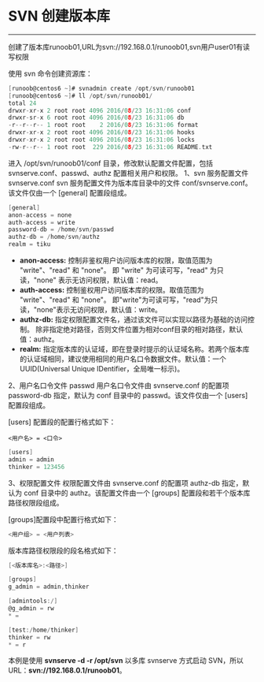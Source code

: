 # SVN 创建版本库

---
创建了版本库runoob01,URL为svn://192.168.0.1/runoob01,svn用户user01有读写权限

使用 svn 命令创建资源库： 
```c
[runoob@centos6 ~]# svnadmin create /opt/svn/runoob01
[runoob@centos6 ~]# ll /opt/svn/runoob01/
total 24
drwxr-xr-x 2 root root 4096 2016/08/23 16:31:06 conf
drwxr-sr-x 6 root root 4096 2016/08/23 16:31:06 db
-r--r--r-- 1 root root    2 2016/08/23 16:31:06 format
drwxr-xr-x 2 root root 4096 2016/08/23 16:31:06 hooks
drwxr-xr-x 2 root root 4096 2016/08/23 16:31:06 locks
-rw-r--r-- 1 root root  229 2016/08/23 16:31:06 README.txt
```

进入 /opt/svn/runoob01/conf 目录，修改默认配置文件配置，包括 svnserve.conf、passwd、authz 配置相关用户和权限。
1、svn 服务配置文件 svnserve.conf
svn 服务配置文件为版本库目录中的文件 conf/svnserve.conf。该文件仅由一个 [general] 配置段组成。
```c
[general]
anon-access = none
auth-access = write
password-db = /home/svn/passwd
authz-db = /home/svn/authz
realm = tiku 
```

- **anon-access:** 控制非鉴权用户访问版本库的权限，取值范围为 "write"、"read" 和 "none"。 即 "write" 为可读可写，"read" 为只读，"none" 表示无访问权限，默认值：read。
- **auth-access:** 控制鉴权用户访问版本库的权限。取值范围为 "write"、"read" 和 "none"。 即"write"为可读可写，"read"为只读，"none"表示无访问权限，默认值：write。
- **authz-db:** 指定权限配置文件名，通过该文件可以实现以路径为基础的访问控制。 除非指定绝对路径，否则文件位置为相对conf目录的相对路径，默认值：authz。
- **realm:** 指定版本库的认证域，即在登录时提示的认证域名称。若两个版本库的认证域相同，建议使用相同的用户名口令数据文件。默认值：一个UUID(Universal Unique IDentifier，全局唯一标示)。

2、用户名口令文件 passwd
用户名口令文件由 svnserve.conf 的配置项 password-db 指定，默认为 conf 目录中的 passwd。该文件仅由一个 [users] 配置段组成。

[users] 配置段的配置行格式如下：
```
<用户名> = <口令>
```

```c
[users]
admin = admin
thinker = 123456
```

3、权限配置文件
权限配置文件由 svnserve.conf 的配置项 authz-db 指定，默认为 conf 目录中的 authz。该配置文件由一个 [groups] 配置段和若干个版本库路径权限段组成。

[groups]配置段中配置行格式如下：
```c
<用户组> = <用户列表>
```

版本库路径权限段的段名格式如下：
```c
[<版本库名>:<路径>] 
```

```c
[groups]
g_admin = admin,thinker

[admintools:/]
@g_admin = rw
* =

[test:/home/thinker]
thinker = rw
* = r
```

本例是使用 **svnserve -d -r /opt/svn** 以多库 svnserve 方式启动 SVN，所以 URL：**svn://192.168.0.1/runoob01**。